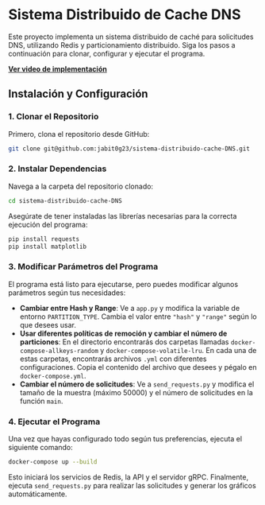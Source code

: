 
# Sistema Distribuido de Cache DNS

Este proyecto implementa un sistema distribuido de caché para solicitudes DNS, utilizando Redis y particionamiento distribuido. Siga los pasos a continuación para clonar, configurar y ejecutar el programa.

**[Ver video de implementación]()**

## Instalación y Configuración

### 1. Clonar el Repositorio

Primero, clona el repositorio desde GitHub:

```bash
git clone git@github.com:jabit0g23/sistema-distribuido-cache-DNS.git
```

### 2. Instalar Dependencias

Navega a la carpeta del repositorio clonado:

```bash
cd sistema-distribuido-cache-DNS
```

Asegúrate de tener instaladas las librerías necesarias para la correcta ejecución del programa:

```bash
pip install requests
pip install matplotlib
```

### 3. Modificar Parámetros del Programa

El programa está listo para ejecutarse, pero puedes modificar algunos parámetros según tus necesidades:

- **Cambiar entre Hash y Range**: Ve a `app.py` y modifica la variable de entorno `PARTITION_TYPE`. Cambia el valor entre `"hash"` y `"range"` según lo que desees usar.
- **Usar diferentes políticas de remoción y cambiar el número de particiones**: En el directorio encontrarás dos carpetas llamadas `docker-compose-allkeys-random` y `docker-compose-volatile-lru`. En cada una de estas carpetas, encontrarás archivos `.yml` con diferentes configuraciones. Copia el contenido del archivo que desees y pégalo en `docker-compose.yml`.
- **Cambiar el número de solicitudes**: Ve a `send_requests.py` y modifica el tamaño de la muestra (máximo 50000) y el número de solicitudes en la función `main`.

### 4. Ejecutar el Programa

Una vez que hayas configurado todo según tus preferencias, ejecuta el siguiente comando:

```bash
docker-compose up --build
```

Esto iniciará los servicios de Redis, la API y el servidor gRPC. Finalmente, ejecuta `send_requests.py` para realizar las solicitudes y generar los gráficos automáticamente.
